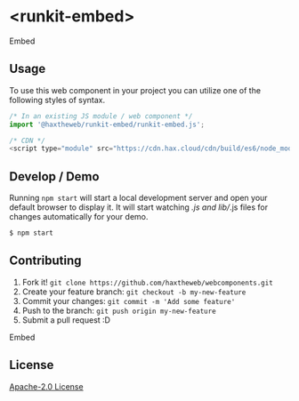 # &lt;runkit-embed&gt;

Embed
> 

## Usage
To use this web component in your project you can utilize one of the following styles of syntax.

```js
/* In an existing JS module / web component */
import '@haxtheweb/runkit-embed/runkit-embed.js';

/* CDN */
<script type="module" src="https://cdn.hax.cloud/cdn/build/es6/node_modules/@haxtheweb/runkit-embed/runkit-embed.js"></script>
```

## Develop / Demo
Running `npm start` will start a local development server and open your default browser to display it. It will start watching *.js and lib/*.js files for changes automatically for your demo.
```bash
$ npm start
```


## Contributing

1. Fork it! `git clone https://github.com/haxtheweb/webcomponents.git`
2. Create your feature branch: `git checkout -b my-new-feature`
3. Commit your changes: `git commit -m 'Add some feature'`
4. Push to the branch: `git push origin my-new-feature`
5. Submit a pull request :D

Embed

## License
[Apache-2.0 License](http://opensource.org/licenses/Apache-2.0)